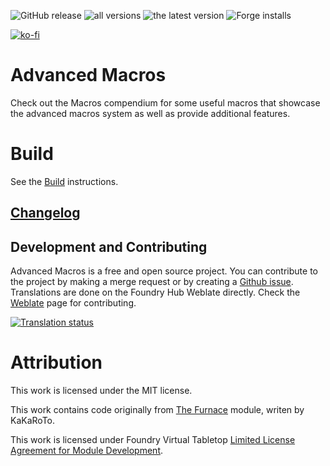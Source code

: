 ![GitHub release](https://img.shields.io/github/release-date/mclemente/fvtt-advanced-macros)
![all versions](https://img.shields.io/github/downloads/mclemente/fvtt-advanced-macros/total)
![the latest version](https://img.shields.io/github/downloads/mclemente/fvtt-advanced-macros/latest/total)
![Forge installs](https://img.shields.io/badge/dynamic/json?label=Forge%20Installs&query=package.installs&suffix=%25&url=https%3A%2F%2Fforge-vtt.com%2Fapi%2Fbazaar%2Fpackage%2Fadvanced-macros)

[![ko-fi](https://img.shields.io/badge/ko--fi-Support%20Me-red?style=flat-square&logo=ko-fi)](https://ko-fi.com/mclemente)

# Advanced Macros

Check out the Macros compendium for some useful macros that showcase the advanced macros system as well as provide additional features.

# Build

See the [Build](./wiki/Build) instructions.

## [Changelog](./changelog.md)

## Development and Contributing

Advanced Macros is a free and open source project. You can contribute to the project by making a merge request or by creating a [Github issue](https://github.com/mclemente/healthEstimate/issues).
Translations are done on the Foundry Hub Weblate directly. Check the [Weblate](https://weblate.foundryvtt-hub.com/engage/advanced-macros/) page for contributing.

<a href="https://weblate.foundryvtt-hub.com/engage/advanced-macros/">
<img src="https://weblate.foundryvtt-hub.com/widgets/advanced-macros/-/main/multi-auto.svg" alt="Translation status" />
</a>

# Attribution

This work is licensed under the MIT license.

This work contains code originally from [The Furnace](https://github.com/League-of-Foundry-Developers/fvtt-module-furnace) module, writen by KaKaRoTo.

This work is licensed under Foundry Virtual Tabletop [Limited License Agreement for Module Development](https://foundryvtt.com/article/license/).
